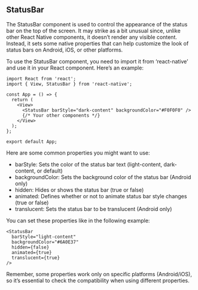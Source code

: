 ## StatusBar
The StatusBar component is used to control the appearance of the status bar on the top of the screen. It may strike as a bit unusual since, unlike other React Native components, it doesn’t render any visible content. Instead, it sets some native properties that can help customize the look of status bars on Android, iOS, or other platforms.

To use the StatusBar component, you need to import it from ‘react-native’ and use it in your React component. Here’s an example:
```
import React from 'react';
import { View, StatusBar } from 'react-native';

const App = () => {
  return (
    <View>
      <StatusBar barStyle="dark-content" backgroundColor="#F0F0F0" />
      {/* Your other components */}
    </View>
  );
};

export default App;
```
Here are some common properties you might want to use:

- barStyle: Sets the color of the status bar text (light-content, dark-content, or default)
- backgroundColor: Sets the background color of the status bar (Android only)
- hidden: Hides or shows the status bar (true or false)
- animated: Defines whether or not to animate status bar style changes (true or false)
- translucent: Sets the status bar to be translucent (Android only)

You can set these properties like in the following example:
```
<StatusBar
  barStyle="light-content"
  backgroundColor="#6A0E37"
  hidden={false}
  animated={true}
  translucent={true}
/>
```
Remember, some properties work only on specific platforms (Android/iOS), so it’s essential to check the compatibility when using different properties.